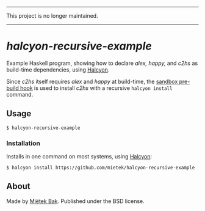 -------------------------------------------------------------------------------

This project is no longer maintained.

-------------------------------------------------------------------------------


_halcyon-recursive-example_
===========================

Example Haskell program, showing how to declare _alex,_ _happy,_ and _c2hs_ as build-time dependencies, using [Halcyon](https://halcyon.sh/).

Since _c2hs_ itself requires _alex_ and _happy_ at build-time, the [sandbox pre-build hook](https://halcyon.sh/reference/#halcyon_sandbox_pre_build_hook) is used to install _c2hs_ with a recursive `halcyon install` command.


Usage
-----

```
$ halcyon-recursive-example
```


### Installation

Installs in one command on most systems, using [Halcyon](https://halcyon.sh/):

```
$ halcyon install https://github.com/mietek/halcyon-recursive-example
```


About
-----

Made by [Miëtek Bak](https://mietek.io/).  Published under the BSD license.

